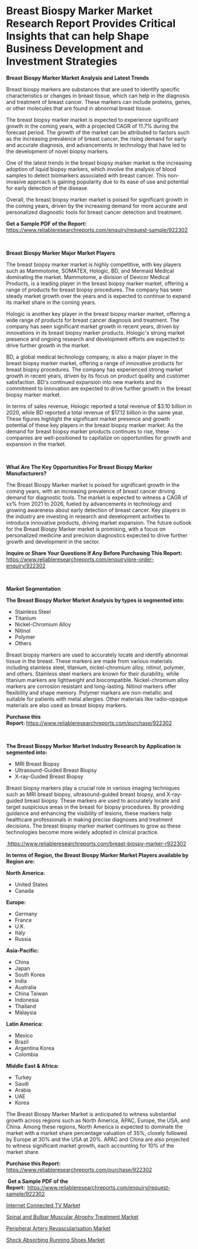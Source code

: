 <p><h1>Breast Biospy Marker Market Research Report Provides Critical Insights that can help Shape Business Development and Investment Strategies</h1></p><p><strong>Breast Biospy Marker Market Analysis and Latest Trends</strong></p>
<p><p>Breast biospy markers are substances that are used to identify specific characteristics or changes in breast tissue, which can help in the diagnosis and treatment of breast cancer. These markers can include proteins, genes, or other molecules that are found in abnormal breast tissue.</p><p>The breast biopsy marker market is expected to experience significant growth in the coming years, with a projected CAGR of 11.7% during the forecast period. The growth of the market can be attributed to factors such as the increasing prevalence of breast cancer, the rising demand for early and accurate diagnosis, and advancements in technology that have led to the development of novel biopsy markers.</p><p>One of the latest trends in the breast biopsy marker market is the increasing adoption of liquid biopsy markers, which involve the analysis of blood samples to detect biomarkers associated with breast cancer. This non-invasive approach is gaining popularity due to its ease of use and potential for early detection of the disease.</p><p>Overall, the breast biopsy marker market is poised for significant growth in the coming years, driven by the increasing demand for more accurate and personalized diagnostic tools for breast cancer detection and treatment.</p></p>
<p><strong>Get a Sample PDF of the Report:&nbsp;</strong> <a href="https://www.reliableresearchreports.com/enquiry/request-sample/922302">https://www.reliableresearchreports.com/enquiry/request-sample/922302</a></p>
<p>&nbsp;</p>
<p><strong>Breast Biospy Marker Major Market Players</strong></p>
<p><p>The breast biopsy marker market is highly competitive, with key players such as Mammotome, SOMATEX, Hologic, BD, and Mermaid Medical dominating the market. Mammotome, a division of Devicor Medical Products, is a leading player in the breast biopsy marker market, offering a range of products for breast biopsy procedures. The company has seen steady market growth over the years and is expected to continue to expand its market share in the coming years.</p><p>Hologic is another key player in the breast biopsy marker market, offering a wide range of products for breast cancer diagnosis and treatment. The company has seen significant market growth in recent years, driven by innovations in its breast biopsy marker products. Hologic's strong market presence and ongoing research and development efforts are expected to drive further growth in the market.</p><p>BD, a global medical technology company, is also a major player in the breast biopsy marker market, offering a range of innovative products for breast biopsy procedures. The company has experienced strong market growth in recent years, driven by its focus on product quality and customer satisfaction. BD's continued expansion into new markets and its commitment to innovation are expected to drive further growth in the breast biopsy marker market.</p><p>In terms of sales revenue, Hologic reported a total revenue of $3.10 billion in 2020, while BD reported a total revenue of $17.12 billion in the same year. These figures highlight the significant market presence and growth potential of these key players in the breast biopsy marker market. As the demand for breast biopsy marker products continues to rise, these companies are well-positioned to capitalize on opportunities for growth and expansion in the market.</p></p>
<p>&nbsp;</p>
<p><strong>What Are The Key Opportunities For Breast Biospy Marker Manufacturers?</strong></p>
<p><p>The Breast Biospy Marker market is poised for significant growth in the coming years, with an increasing prevalence of breast cancer driving demand for diagnostic tools. The market is expected to witness a CAGR of xx% from 2021 to 2026, fueled by advancements in technology and growing awareness about early detection of breast cancer. Key players in the industry are investing in research and development activities to introduce innovative products, driving market expansion. The future outlook for the Breast Biospy Marker market is promising, with a focus on personalized medicine and precision diagnostics expected to drive further growth and development in the sector.</p></p>
<p><strong>Inquire or Share Your Questions If Any Before Purchasing This Report:</strong> <a href="https://www.reliableresearchreports.com/enquiry/pre-order-enquiry/922302">https://www.reliableresearchreports.com/enquiry/pre-order-enquiry/922302</a></p>
<p>&nbsp;</p>
<p><strong>Market Segmentation</strong></p>
<p><strong>The Breast Biospy Marker Market Analysis by types is segmented into:</strong></p>
<p><ul><li>Stainless Steel</li><li>Titanium</li><li>Nickel-Chromium Alloy</li><li>Nitinol</li><li>Polymer</li><li>Others</li></ul></p>
<p><p>Breast biopsy markers are used to accurately locate and identify abnormal tissue in the breast. These markers are made from various materials including stainless steel, titanium, nickel-chromium alloy, nitinol, polymer, and others. Stainless steel markers are known for their durability, while titanium markers are lightweight and biocompatible. Nickel-chromium alloy markers are corrosion resistant and long-lasting. Nitinol markers offer flexibility and shape memory. Polymer markers are non-metallic and suitable for patients with metal allergies. Other materials like radio-opaque materials are also used as breast biopsy markers.</p></p>
<p><strong>Purchase this Report:&nbsp;</strong><a href="https://www.reliableresearchreports.com/purchase/922302">https://www.reliableresearchreports.com/purchase/922302</a></p>
<p>&nbsp;</p>
<p><strong>The Breast Biospy Marker Market Industry Research by Application is segmented into:</strong></p>
<p><ul><li>MRI Breast Biopsy</li><li>Ultrasound-Guided Breast Biopsy</li><li>X-ray-Guided Breast Biopsy</li></ul></p>
<p><p>Breast biopsy markers play a crucial role in various imaging techniques such as MRI breast biopsy, ultrasound-guided breast biopsy, and X-ray-guided breast biopsy. These markers are used to accurately locate and target suspicious areas in the breast for biopsy procedures. By providing guidance and enhancing the visibility of lesions, these markers help healthcare professionals in making precise diagnoses and treatment decisions. The breast biopsy marker market continues to grow as these technologies become more widely adopted in clinical practice.</p></p>
<p><a href="https://www.reliableresearchreports.com/breast-biospy-marker-r922302">&nbsp;https://www.reliableresearchreports.com/breast-biospy-marker-r922302</a></p>
<p><strong>In terms of Region, the Breast Biospy Marker Market Players available by Region are:</strong></p>
<p>
    <p> <strong> North America: </strong>
        <ul>
            <li>United States</li>
            <li>Canada</li>
        </ul>
        </p> 
    <p> <strong> Europe: </strong>
        <ul>
            <li>Germany</li>
            <li>France</li>
            <li>U.K.</li>
            <li>Italy</li>
            <li>Russia</li>
        </ul>
        </p> 
    <p> <strong> Asia-Pacific: </strong>
        <ul>
            <li>China</li>
            <li>Japan</li>
            <li>South Korea</li>
            <li>India</li>
            <li>Australia</li>
            <li>China Taiwan</li>
            <li>Indonesia</li>
            <li>Thailand</li>
            <li>Malaysia</li>
        </ul>
        </p> 
    <p> <strong> Latin America: </strong>
        <ul>
            <li>Mexico</li>
            <li>Brazil</li>
            <li>Argentina Korea</li>
            <li>Colombia</li>
        </ul>
        </p> 
    <p> <strong> Middle East & Africa: </strong>
        <ul>
            <li>Turkey</li>
            <li>Saudi</li>
            <li>Arabia</li>
            <li>UAE</li>
            <li>Korea</li>
        </ul>
    </p>
    </p>
<p><p>The Breast Biospy Marker Market is anticipated to witness substantial growth across regions such as North America, APAC, Europe, the USA, and China. Among these regions, North America is expected to dominate the market with a market share percentage valuation of 35%, closely followed by Europe at 30% and the USA at 20%. APAC and China are also projected to witness significant market growth, each accounting for 10% of the market share.</p></p>
<p><strong>Purchase this Report: </strong><a href="https://www.reliableresearchreports.com/purchase/922302">https://www.reliableresearchreports.com/purchase/922302</a></p>
<p>&nbsp;<strong>Get a Sample PDF of the Report:&nbsp;&nbsp;</strong><a href="https://www.reliableresearchreports.com/enquiry/request-sample/922302">https://www.reliableresearchreports.com/enquiry/request-sample/922302</a></p>
<p><strong></strong></p>
<p><p><a href="https://www.linkedin.com/pulse/internet-connected-tv-market-size-reveals-best-marketing-channels-nuh8f?trackingId=BuWUVV32j679Dk2hWEIElQ%3D%3D">Internet Connected TV Market</a></p><p><a href="https://github.com/sofayahoo2023/Market-Research-Report-List-4/blob/main/spinal-and-bulbar-muscular-atrophy-treatment-market.md">Spinal and Bulbar Muscular Atrophy Treatment Market</a></p><p><a href="https://github.com/joannesouthgate/Market-Research-Report-List-3/blob/main/peripheral-artery-revascularisation-market.md">Peripheral Artery Revascularisation Market</a></p><p><a href="https://www.linkedin.com/pulse/shock-absorbing-running-shoes-market-insight-trends-growth-s7zbf?trackingId=SygyY864hzhvuJyPkb7VGA%3D%3D">Shock Absorbing Running Shoes Market</a></p></p>